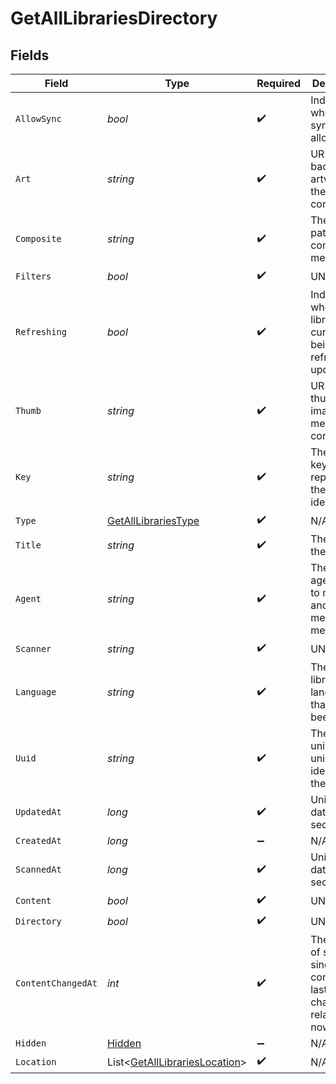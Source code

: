 # GetAllLibrariesDirectory


## Fields

| Field                                                                             | Type                                                                              | Required                                                                          | Description                                                                       | Example                                                                           |
| --------------------------------------------------------------------------------- | --------------------------------------------------------------------------------- | --------------------------------------------------------------------------------- | --------------------------------------------------------------------------------- | --------------------------------------------------------------------------------- |
| `AllowSync`                                                                       | *bool*                                                                            | :heavy_check_mark:                                                                | Indicates whether syncing is allowed.                                             | false                                                                             |
| `Art`                                                                             | *string*                                                                          | :heavy_check_mark:                                                                | URL for the background artwork of the media container.                            | /:/resources/show-fanart.jpg                                                      |
| `Composite`                                                                       | *string*                                                                          | :heavy_check_mark:                                                                | The relative path to the composite media item.                                    | /library/sections/1/composite/1743824484                                          |
| `Filters`                                                                         | *bool*                                                                            | :heavy_check_mark:                                                                | UNKNOWN                                                                           | true                                                                              |
| `Refreshing`                                                                      | *bool*                                                                            | :heavy_check_mark:                                                                | Indicates whether the library is currently being refreshed or updated             | true                                                                              |
| `Thumb`                                                                           | *string*                                                                          | :heavy_check_mark:                                                                | URL for the thumbnail image of the media container.                               | /:/resources/show.png                                                             |
| `Key`                                                                             | *string*                                                                          | :heavy_check_mark:                                                                | The library key representing the unique identifier                                | 1                                                                                 |
| `Type`                                                                            | [GetAllLibrariesType](../../Models/Requests/GetAllLibrariesType.md)               | :heavy_check_mark:                                                                | N/A                                                                               | movie                                                                             |
| `Title`                                                                           | *string*                                                                          | :heavy_check_mark:                                                                | The title of the library                                                          | Movies                                                                            |
| `Agent`                                                                           | *string*                                                                          | :heavy_check_mark:                                                                | The Plex agent used to match and retrieve media metadata.                         | tv.plex.agents.movie                                                              |
| `Scanner`                                                                         | *string*                                                                          | :heavy_check_mark:                                                                | UNKNOWN                                                                           | Plex Movie                                                                        |
| `Language`                                                                        | *string*                                                                          | :heavy_check_mark:                                                                | The Plex library language that has been set                                       | en-US                                                                             |
| `Uuid`                                                                            | *string*                                                                          | :heavy_check_mark:                                                                | The universally unique identifier for the library.                                | e69655a2-ef48-4aba-bb19-01e7d3cc34d6                                              |
| `UpdatedAt`                                                                       | *long*                                                                            | :heavy_check_mark:                                                                | Unix epoch datetime in seconds                                                    | 1556281940                                                                        |
| `CreatedAt`                                                                       | *long*                                                                            | :heavy_minus_sign:                                                                | N/A                                                                               | 1556281940                                                                        |
| `ScannedAt`                                                                       | *long*                                                                            | :heavy_check_mark:                                                                | Unix epoch datetime in seconds                                                    | 1556281940                                                                        |
| `Content`                                                                         | *bool*                                                                            | :heavy_check_mark:                                                                | UNKNOWN                                                                           | true                                                                              |
| `Directory`                                                                       | *bool*                                                                            | :heavy_check_mark:                                                                | UNKNOWN                                                                           | true                                                                              |
| `ContentChangedAt`                                                                | *int*                                                                             | :heavy_check_mark:                                                                | The number of seconds since the content was last changed relative to now.         | 9173960                                                                           |
| `Hidden`                                                                          | [Hidden](../../Models/Requests/Hidden.md)                                         | :heavy_minus_sign:                                                                | N/A                                                                               | 1                                                                                 |
| `Location`                                                                        | List<[GetAllLibrariesLocation](../../Models/Requests/GetAllLibrariesLocation.md)> | :heavy_check_mark:                                                                | N/A                                                                               |                                                                                   |